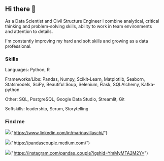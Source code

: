 ## Hi there 👋

As a Data Scientist and Civil Structure Engineer I combine analytical, critical thinking and problem-solving skills, ability to work in team environments and attention to details.

I'm constantly improving my hard and soft skills and growing as a data professional.

### Skills

Languages: Python, R

Frameworks/Libs: Pandas, Numpy, Scikit-Learn, Matplotlib, Seaborn, Statsmodels, SciPy, Beautiful Soup, Selenium, Flask, SQLAlchemy, Kafka-python

Other: SQL, PostgreSQL, Google Data Studio, Streamlit, Git

Softskills: leadership, Scrum, Storytelling

### Find me

<img src="{https://img.shields.io/badge/LinkedIn-0077B5?style=for-the-badge&logo=linkedin&logoColor=white}" />("https://www.linkedin.com/in/marinavillaschi/")

<img src="{https://img.shields.io/badge/Medium-12100E?style=for-the-badge&logo=medium&logoColor=white}" />("https://pandascouple.medium.com/")

<img src="{https://img.shields.io/badge/Instagram-E4405F?style=for-the-badge&logo=instagram&logoColor=white}" /></a>("https://instagram.com/pandas_couple?igshid=YmMyMTA2M2Y=")


<!--
**marinavillaschi/marinavillaschi** is a ✨ _special_ ✨ repository because its `README.md` (this file) appears on your GitHub profile.

Here are some ideas to get you started:

- 🔭 I’m currently working on ...
- 🌱 I’m currently learning ...
- 👯 I’m looking to collaborate on ...
- 🤔 I’m looking for help with ...
- 💬 Ask me about ...
- 📫 How to reach me: ...
- 😄 Pronouns: ...
- ⚡ Fun fact: ...
-->
